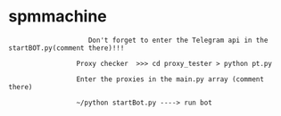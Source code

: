 # spmmachine

                        Don't forget to enter the Telegram api in the startBOT.py(comment there)!!!
                        
                     Proxy checker  >>> cd proxy_tester > python pt.py
                     
                     Enter the proxies in the main.py array (comment there)
                     
                     ~/python startBot.py ----> run bot
    
